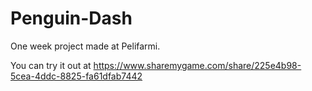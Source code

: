 # Penguin-Dash
One week project made at Pelifarmi.

You can try it out at https://www.sharemygame.com/share/225e4b98-5cea-4ddc-8825-fa61dfab7442
